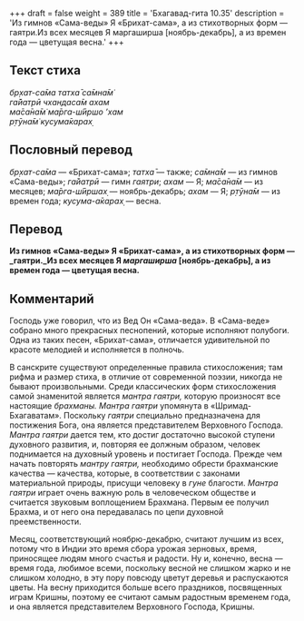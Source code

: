 +++
draft = false
weight = 389
title = 'Бхагавад-гита 10.35'
description = 'Из гимнов «Сама-веды» Я «Брихат-сама», а из стихотворных форм — гаятри.Из всех месяцев Я маргаширша [ноябрь-декабрь], а из времен года — цветущая весна.'
+++

## Текст стиха

_бр̣хат-са̄ма татха̄ са̄мна̄м̇  
га̄йатрӣ чхандаса̄м ахам  
ма̄са̄на̄м̇ ма̄рга-ш́ӣршо ’хам  
р̣тӯна̄м̇ кусума̄карах̣_

## Пословный перевод

_бр̣хат_\-_са̄ма_ — «Брихат-сама»; _татха̄_ — также; _са̄мна̄м_ — из гимнов «Сама-веды»; _га̄йатрӣ_ — гимн _гаятри_; _ахам_ — Я; _ма̄са̄на̄м_ — из месяцев; _ма̄рга_\-_ш́ӣршах̣_ — ноябрь-декабрь; _ахам_ — Я; _р̣тӯна̄м_ — из времен года; _кусума_\-_а̄карах̣_ — весна.

## Перевод

**Из гимнов «Сама-веды» Я «Брихат-сама», а из стихотворных форм — _гаятри._Из всех месяцев Я _маргаширша_ \[ноябрь-декабрь\], а из времен года — цветущая весна.**

## Комментарий

Господь уже говорил, что из Вед Он «Сама-веда». В «Сама-веде» собрано много прекрасных песнопений, которые исполняют полубоги. Одна из таких песен, «Брихат-сама», отличается удивительной по красоте мелодией и исполняется в полночь.

В санскрите существуют определенные правила стихосложения; там рифма и размер стиха, в отличие от современной поэзии, никогда не бывают произвольными. Среди классических форм стихосложения самой знаменитой является _мантра гаятри,_ которую произносят все настоящие _брахманы. Мантра гаятри_ упомянута в «Шримад-Бхагаватам». Поскольку _гаятри_ специально предназначена для постижения Бога, она является представителем Верховного Господа. _Мантра гаятри_ дается тем, кто достиг достаточно высокой ступени духовного развития, и, повторяя ее должным образом, человек поднимается на духовный уровень и постигает Господа. Прежде чем начать повторять _мантру гаятри,_ необходимо обрести брахманские качества — качества, которые, в соответствии с законами материальной природы, присущи человеку в _гуне_ благости. _Мантра гаятри_ играет очень важную роль в человеческом обществе и считается звуковым воплощением Брахмана. Первым ее получил Брахма, и от него она передавалась по цепи духовной преемственности.

Месяц, соответствующий ноябрю-декабрю, считают лучшим из всех, потому что в Индии это время сбора урожая зерновых, время, приносящее людям много счастья и радости. Ну и, конечно, весна — время года, любимое всеми, поскольку весной не слишком жарко и не слишком холодно, в эту пору повсюду цветут деревья и распускаются цветы. На весну приходится больше всего праздников, посвященных играм Кришны, поэтому ее считают самым радостным временем года, и она является представителем Верховного Господа, Кришны.
